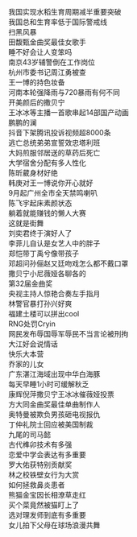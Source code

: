 我国实现水稻生育周期减半重要突破  
我国总和生育率低于国际警戒线  
扫黑风暴  
田馥甄金曲奖最佳女歌手  
睡不好会让人变笨吗  
南京43岁辅警倒在工作岗位  
杭州市委书记周江勇被查  
王一博的持色妆备  
河南本轮强降雨与720暴雨有何不同  
开美颜后的撒贝宁  
王冰冰等主播一首歌串起14部国产动画  
鹏鹏的澜  
抖音下架腾讯投诉视频超8000条  
逃亡总统弟弟宣誓效忠塔利班  
大妈煎服邻居送的草药后死亡  
大学宿舍分配有多人性化  
陈昕葳身材好绝  
韩庚对王一博说你开心就好  
9月起广州全市全天禁鸣喇叭  
陈飞宇起床素颜状态  
躺着就能赚钱的懒人大赛  
这就是街舞  
刘奕君终于演好人了  
李菲儿自认是女艺人中的胖子  
郑恺带丁禹兮像带孩子  
邓超问孙俪赵又廷吻戏怎么都不戴口罩  
撒贝宁小尼薇娅各聊各的  
第32届金曲奖  
央视主持人惊艳合奏左手指月  
林警官暴打孙兴好爽  
福建土楼可以拼出cool  
RNG处罚Cryin  
网民发布辱国辱军辱民不当言论被刑拘  
大江好会说情话  
快乐大本营  
乔家的儿女  
广东湛江海域出现中华白海豚  
每天早睡1小时可缓解秋乏  
康辉倪萍撒贝宁王冰冰催薇娅投票  
方大同金曲奖最佳单曲制作人  
奥特曼被欺负男孩砸电视报仇  
丁仲礼院士回应被美国制裁  
九尾的司马懿  
古代榫卯技术有多强  
恋爱中学会表达有多重要  
罗大佑获特别贡献奖  
林之校铁壁女行为大赏  
如何拯救鼻炎患者  
熊猫金宝因长相潦草走红  
买个菜竟然被猫盯上了  
选对理发师到底有多重要  
女儿拍下父母在球场浪漫共舞  
